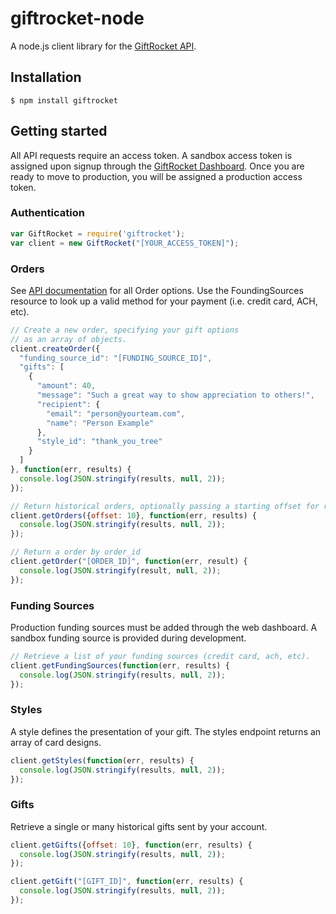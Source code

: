 giftrocket-node
==============

A node.js client library for the [GiftRocket API][1].

## Installation

```console
$ npm install giftrocket
```

## Getting started

All API requests require an access token.  A sandbox access token is assigned upon signup through the [GiftRocket Dashboard][2]. Once you are ready to move to production, you will be assigned a production access token.

### Authentication

```javascript
var GiftRocket = require('giftrocket');
var client = new GiftRocket("[YOUR_ACCESS_TOKEN]");
```


### Orders

See [API documentation][3] for all Order options.  Use the FoundingSources resource to look up a valid method for your payment (i.e. credit card, ACH, etc).

```javascript
// Create a new order, specifying your gift options
// as an array of objects.
client.createOrder({
  "funding_source_id": "[FUNDING_SOURCE_ID]",
  "gifts": [
    {
      "amount": 40,
      "message": "Such a great way to show appreciation to others!",
      "recipient": {
        "email": "person@yourteam.com",
        "name": "Person Example"
      },
      "style_id": "thank_you_tree"
    }
  ]
}, function(err, results) {
  console.log(JSON.stringify(results, null, 2));
});

// Return historical orders, optionally passing a starting offset for results.
client.getOrders({offset: 10}, function(err, results) {
  console.log(JSON.stringify(results, null, 2));
});

// Return a order by order_id
client.getOrder("[ORDER_ID]", function(err, result) {
  console.log(JSON.stringify(result, null, 2));
});
```

### Funding Sources
Production funding sources must be added through the web dashboard. A sandbox funding source is provided during development.

```javascript
// Retrieve a list of your funding sources (credit card, ach, etc).
client.getFundingSources(function(err, results) {
  console.log(JSON.stringify(results, null, 2));
});
```

### Styles
A style defines the presentation of your gift.  The styles endpoint returns an array of card designs.

```javascript
client.getStyles(function(err, results) {
  console.log(JSON.stringify(results, null, 2));
});
```

### Gifts
Retrieve a single or many historical gifts sent by your account.

```javascript
client.getGifts({offset: 10}, function(err, results) {
  console.log(JSON.stringify(results, null, 2));
});

client.getGift("[GIFT_ID]", function(err, results) {
  console.log(JSON.stringify(results, null, 2));
});
```

[1]: https://giftrocket.com/docs
[2]: https://giftrocket.com/rewards
[3]: https://giftrocket.com/docs
